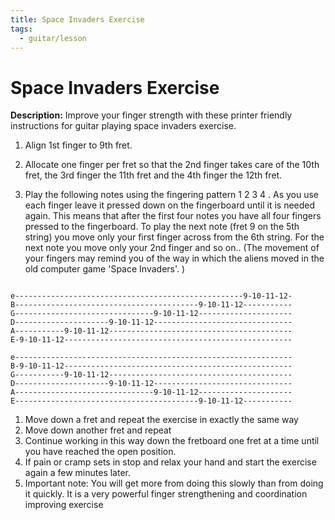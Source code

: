 ```yaml
---
title: Space Invaders Exercise
tags: 
  - guitar/lesson
---
```


# Space Invaders Exercise

**Description:** Improve your finger strength with these printer friendly instructions for guitar playing space invaders exercise.

1. Align 1st finger to 9th fret.

2. Allocate one finger per fret so that the 2nd finger takes care of the 10th fret, the 3rd finger the 11th fret and the 4th finger the 12th fret.

3. Play the following notes using the fingering pattern 1 2 3 4 . As you use each finger leave it pressed down on the fingerboard until it is needed again. This means that after the first four notes you have all four fingers pressed to the fingerboard. To play the next note (fret 9 on the 5th string) you move only your first finger across from the 6th string. For the next note you move only your 2nd finger and so on.. (The movement of your fingers may remind you of the way in which the aliens moved in the old computer game 'Space Invaders'. )

```

e---------------------------------------------------9-10-11-12-  
B-----------------------------------------9-10-11-12-----------  
G-------------------------------9-10-11-12---------------------  
D---------------------9-10-11-12-------------------------------  
A-----------9-10-11-12-----------------------------------------  
E-9-10-11-12---------------------------------------------------

```

```
e--------------------------------------------------------------  
B-9-10-11-12---------------------------------------------------  
G-----------9-10-11-12-----------------------------------------  
D---------------------9-10-11-12-------------------------------  
A-------------------------------9-10-11-12---------------------  
E-----------------------------------------9-10-11-12-----------  
```

1. Move down a fret and repeat the exercise in exactly the same way
2. Move down another fret and repeat
3. Continue working in this way down the fretboard one fret at a time until you have reached the open position.
4. If pain or cramp sets in stop and relax your hand and start the exercise again a few minutes later.
5. Important note: You will get more from doing this slowly than from doing it quickly. It is a very powerful finger strengthening and coordination improving exercise
